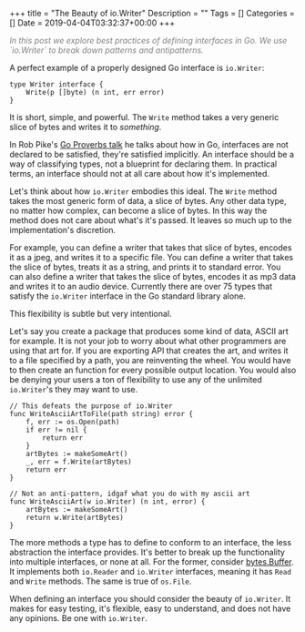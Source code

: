 +++
title = "The Beauty of io.Writer"
Description = ""
Tags = []
Categories = []
Date = 2019-04-04T03:32:37+00:00
+++

<span style="color:grey;font-style: italic;font-size: 14px">
In this post we explore best practices of defining interfaces in Go. We use `io.Writer` to break down patterns and antipatterns.
</span>

A perfect example of a properly designed Go interface is `io.Writer`:

```
type Writer interface {
    Write(p []byte) (n int, err error)
}
```

It is short, simple, and powerful. The `Write` method takes a very generic slice of bytes and writes it to <i>something</i>.

In Rob Pike's [Go Proverbs talk](https://youtu.be/PAAkCSZUG1c?t=317) he talks about how in Go, interfaces are not declared to be satisfied, they're satisfied implicitly. An interface should be a way of classifying types, not a blueprint for declaring them. In practical terms, an interface should not at all care about how it's  implemented.

Let's think about how `io.Writer` embodies this ideal. The `Write` method takes the most generic form of data, a slice of bytes. Any other data type, no matter how complex, can become a slice of bytes. In this way the method does not care about what's it's passed. It leaves so much up to the implementation's discretion. 

For example, you can define a writer that takes that slice of bytes, encodes it as a jpeg, and writes it to a specific file. You can define a writer that takes the slice of bytes, treats it as a string, and prints it to standard error. You can also define a writer that takes the slice of bytes, encodes it as mp3 data and writes it to an audio device. Currently there are over 75 types that satisfy the `io.Writer` interface in the Go standard library alone. 

This flexibility is subtle but very intentional.

Let's say you create a package that produces some kind of data, ASCII art for example. It is not your job to worry about what other programmers are using that art for. If you are exporting API that creates the art, and writes it to a file specified by a path, you are reinventing the wheel. You would have to then create an function for every possible output location. You would also be denying your users a ton of flexibility to use any of the unlimited `io.Writer`'s they may want to use. 

```
// This defeats the purpose of io.Writer
func WriteAsciiArtToFile(path string) error { 
    f, err := os.Open(path)
    if err != nil {
        return err
    }
    artBytes := makeSomeArt()
    _, err = f.Write(artBytes)
    return err
}

// Not an anti-pattern, idgaf what you do with my ascii art
func WriteAsciiArt(w io.Writer) (n int, error) {
    artBytes := makeSomeArt()
    return w.Write(artBytes)
}
```

The more methods a type has to define to conform to an interface, the less abstraction the interface provides. It's better to break up the functionality into multiple interfaces, or none at all. For the former, consider [bytes.Buffer](https://golang.org/pkg/bytes/#Buffer). It implements both `io.Reader` and `io.Writer` interfaces, meaning it has `Read` and `Write` methods. The same is true of `os.File`. 

When defining an interface you should consider the beauty of `io.Writer`. It makes for easy testing, it's flexible, easy to understand, and does not have any opinions. Be one with `io.Writer`. 